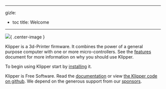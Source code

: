 ***

gizle:

- toc title: Welcome

***

![](img/klipper-logo.png){ .center-image }

Klipper is a 3d-Printer firmware. It combines the power of a general purpose computer with one or more micro-controllers. See the [features](Features.md) document for more information on why you should use Klipper.

To begin using Klipper start by [installing](Installation.md) it.

Klipper is Free Software. Read the [documentation](Overview.md) or view [the Klipper code on github](https://github.com/Klipper3d/klipper). We depend on the generous support from our [sponsors](Sponsors.md).
